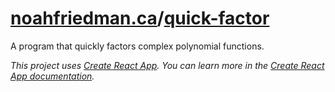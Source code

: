 # [noahfriedman.ca](https://noahfriedman.ca)/[quick-factor](https://noahfriedman.ca/projects/quick-factor)

A program that quickly factors complex polynomial functions.

*This project uses [Create React App](https://github.com/facebook/create-react-app). You can learn more in the [Create React App documentation](https://facebook.github.io/create-react-app/docs/getting-started).*
